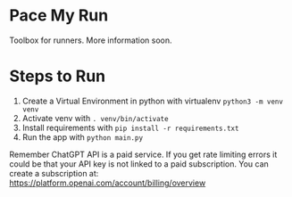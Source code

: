 # Pace My Run

Toolbox for runners. More information soon.

# Steps to Run

1. Create a Virtual Environment in python with virtualenv `python3 -m venv venv`
2. Activate venv with `. venv/bin/activate`
3. Install requirements with `pip install -r requirements.txt`
4. Run the app with `python main.py`

Remember ChatGPT API is a paid service. If you get rate limiting errors it could be that your API key is not linked to a paid subscription.
You can create a subscription at: https://platform.openai.com/account/billing/overview
